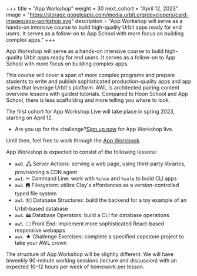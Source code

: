 +++
title = "App Workshop"
weight = 30
next_cohort = "April 12, 2023"
image = "https://storage.googleapis.com/media.urbit.org/developers/card-images/app-workshop.svg"
description = "App Workshop will serve as a hands-on intensive course to build high-quality Urbit apps ready for end users. It serves as a follow-on to App School with more focus on building complex apps."
+++

App Workshop will serve as a hands-on intensive course to build
high-quality Urbit apps ready for end users.  It serves as a follow-on
to App School with more focus on building complex apps.

This course will cover a span of more complex programs and prepare
students to write and publish sophisticated production-quality apps and
app suites that leverage Urbit's platform.  AWL is architected pairing
content overview lessons with guided tutorials.  Compared to Hoon School
and App School, there is less scaffolding and more telling you where to
look.

The first cohort for App Workshop Live will take place in spring 2023,
starting on April 12.

- Are you up for the challenge?[Sign up now](https://forms.gle/tP7yJoa4JP1G4Jv19) for App Workshop live.

Until then, feel free to work through the [App
Workbook](/guides/additional/app-workbook).

App Workshop is expected to consist of the following lessons:

-   `aw0`. 🖧 Server Actions:  serving a web page, using third-party libraries, provisioning a CDN agent
-   `aw1`. ✂ Command Line:  work with `%shoe` and `%sole` to build CLI apps
-   `aw2`. 🖪 Filesystem:  utilize Clay's affordances as a version-controlled typed file system
-   `aw3`. 🖭 Database Structures:  build the backend for a toy example of an Urbit-based database
-   `aw4`. 🖴 Database Operators:  build a CLI for database operations
-   `aw5`. 🖵 Front End:  implement more sophisticated React-based responsive webapps
-   `awx`. ★ Challenge Exercises:  complete a specified capstone project to take your AWL crown

The structure of App Workshop will be slightly different.  We will have biweekly 90-minute working sessions (lecture and discussion) with an expected 10–12 hours per week of homework per lesson.

